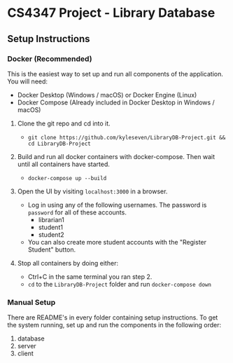 # CS4347 Project - Library Database

## Setup Instructions

### Docker (Recommended)

This is the easiest way to set up and run all components of the application. You will need:
- Docker Desktop (Windows / macOS) or Docker Engine (Linux)
- Docker Compose (Already included in Docker Desktop in Windows / macOS)

1. Clone the git repo and cd into it.
    - `git clone https://github.com/kyleseven/LibraryDB-Project.git && cd LibraryDB-Project`

2. Build and run all docker containers with docker-compose. Then wait until all containers have started.
    - `docker-compose up --build`

3. Open the UI by visiting `localhost:3000` in a browser.
    - Log in using any of the following usernames. The password is `password` for all of these accounts.
        - librarian1
        - student1
        - student2
    - You can also create more student accounts with the "Register Student" button.

4. Stop all containers by doing either:
    - Ctrl+C in the same terminal you ran step 2.
    - `cd` to the `LibraryDB-Project` folder and run `docker-compose down`


### Manual Setup

There are README's in every folder containing setup instructions.
To get the system running, set up and run the components in the following order:

1. database
2. server
3. client